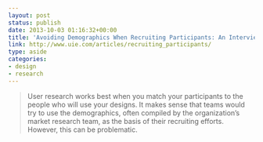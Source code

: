 ```yaml
---
layout: post
status: publish
date: 2013-10-03 01:16:32+00:00
title: 'Avoiding Demographics When Recruiting Participants: An Interview with Dana Chisnell'
link: http://www.uie.com/articles/recruiting_participants/
type: aside
categories:
- design
- research
---
```


> User research works best when you match your participants to the people who will use your designs. It makes sense that teams would try to use the demographics, often compiled by the organization’s market research team, as the basis of their recruiting efforts. However, this can be problematic.



